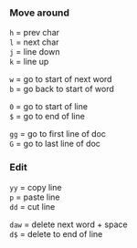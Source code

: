 ### Move around

`h` = prev char   
`l` = next char   
`j` = line down   
`k` = line up   

`w` = go to start of next word   
`b` = go back to start of word   

`0` = go to start of line  
`$` = go to end of line  

`gg` = go to first line of doc  
`G` = go to last line of doc  


### Edit

`yy` = copy line  
`p` = paste line  
`dd` = cut line

`daw` = delete next word + space  
`d$` = delete to end of line

